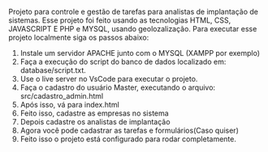 Projeto para controle e gestão de tarefas para analistas de implantação de sistemas. 
Esse projeto foi feito usando as tecnologias HTML, CSS, JAVASCRIPT E PHP e MYSQL, usando geolozalização.
Para executar esse projeto localmente siga os passos abaixo:
1) Instale um servidor APACHE junto com o MYSQL (XAMPP por exemplo)
2) Faça a execução do script do banco de dados localizado em: database/script.txt.
3) Use o live server no VsCode para executar o projeto.
4) Faça o cadastro do usuário Master, executando o arquivo: src/cadastro_admin.html
5) Após isso, vá para index.html
6) Feito isso, cadastre as empresas no sistema
7) Depois cadastre os analistas de implantação
8) Agora você pode cadastrar as tarefas e formulários(Caso quiser)
9) Feito isso o projeto está configurado para rodar completamente.
